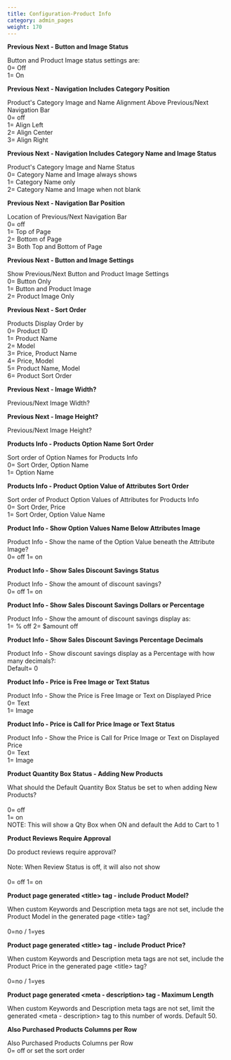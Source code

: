 ```yaml
---
title: Configuration-Product Info
category: admin_pages
weight: 170
---
```


<b>Previous Next - Button and Image Status</b>

<div class='indent'>Button and Product Image status settings are:<br />0= Off<br />1= On</div>


<b>Previous Next - Navigation Includes Category Position</b>

<div class='indent'>Product's Category Image and Name Alignment Above Previous/Next Navigation Bar<br />0= off<br />1= Align Left<br />2= Align Center<br />3= Align Right</div>


<b>Previous Next - Navigation Includes Category Name and Image Status</b>

<div class='indent'>Product's Category Image and Name Status<br />0= Category Name and Image always shows<br />1= Category Name only<br />2= Category Name and Image when not blank</div>


<b>Previous Next - Navigation Bar Position</b>

<div class='indent'>Location of Previous/Next Navigation Bar<br />0= off<br />1= Top of Page<br />2= Bottom of Page<br />3= Both Top and Bottom of Page</div>


<b>Previous Next - Button and Image Settings</b>

<div class='indent'>Show Previous/Next Button and Product Image Settings<br />0= Button Only<br />1= Button and Product Image<br />2= Product Image Only</div>


<b>Previous Next - Sort Order</b>

<div class='indent'>Products Display Order by<br />0= Product ID<br />1= Product Name<br />2= Model<br />3= Price, Product Name<br />4= Price, Model<br />5= Product Name, Model<br />6= Product Sort Order</div>


<b>Previous Next - Image Width?</b>

<div class='indent'>Previous/Next Image Width?</div>


<b>Previous Next - Image Height?</b>

<div class='indent'>Previous/Next Image Height?</div>


<b>Products Info - Products Option Name Sort Order</b>

<div class='indent'>Sort order of Option Names for Products Info<br />0= Sort Order, Option Name<br />1= Option Name</div>


<b>Products Info - Product Option Value of Attributes Sort Order</b>

<div class='indent'>Sort order of Product Option Values of Attributes for Products Info<br />0= Sort Order, Price<br />1= Sort Order, Option Value Name</div>


<b>Product Info - Show Option Values Name Below Attributes Image</b>

<div class='indent'>Product Info - Show the name of the Option Value beneath the Attribute Image?<br />0= off 1= on</div>


<b>Product Info - Show Sales Discount Savings Status</b>

<div class='indent'>Product Info - Show the amount of discount savings?<br />0= off 1= on</div>


<b>Product Info - Show Sales Discount Savings Dollars or Percentage</b>

<div class='indent'>Product Info - Show the amount of discount savings display as:<br />1= % off 2= $amount off</div>


<b>Product Info - Show Sales Discount Savings Percentage Decimals</b>

<div class='indent'>Product Info - Show discount savings display as a Percentage with how many decimals?:<br />Default= 0</div>


<b>Product Info - Price is Free Image or Text Status</b>

<div class='indent'>Product Info - Show the Price is Free Image or Text on Displayed Price<br />0= Text<br />1= Image</div>


<b>Product Info - Price is Call for Price Image or Text Status</b>

<div class='indent'>Product Info - Show the Price is Call for Price Image or Text on Displayed Price<br />0= Text<br />1= Image</div>


<b>Product Quantity Box Status - Adding New Products</b>

<div class='indent'>What should the Default Quantity Box Status be set to when adding New Products?<br /><br />0= off<br />1= on<br />NOTE: This will show a Qty Box when ON and default the Add to Cart to 1</div>


<b>Product Reviews Require Approval</b>

<div class='indent'>Do product reviews require approval?<br /><br />Note: When Review Status is off, it will also not show<br /><br />0= off 1= on</div>


<b>Product page generated &lt;title&gt; tag - include Product Model?</b>

<div class='indent'>When custom Keywords and Description meta tags are not set, include the Product Model in the generated page &lt;title&gt; tag?<br><br>0=no / 1=yes</div>


<b>Product page generated &lt;title&gt; tag - include Product Price?</b>

<div class='indent'>When custom Keywords and Description meta tags are not set, include the Product Price in the generated page &lt;title&gt; tag?<br><br>0=no / 1=yes</div>


<b>Product page generated &lt;meta - description&gt; tag - Maximum Length</b>

<div class='indent'>When custom Keywords and Description meta tags are not set, limit the generated &lt;meta - description&gt; tag to this number of words. Default 50.</div>


<b>Also Purchased Products Columns per Row</b>

<div class='indent'>Also Purchased Products Columns per Row<br />0= off or set the sort order</div>


